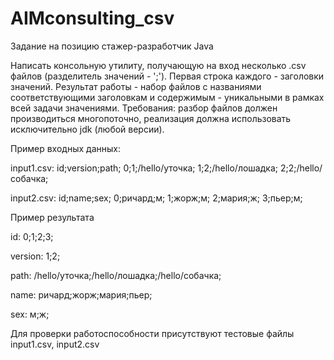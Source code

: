 # AIMconsulting_csv

Задание на позицию стажер-разработчик Java

Написать консольную утилиту, получающую на вход несколько .csv файлов (разделитель значений - ';').
Первая строка каждого - заголовки значений. Результат работы - набор файлов с названиями соответствующими заголовкам и содержимым - уникальными в рамках всей задачи значениями.
Требования: разбор файлов должен производиться многопоточно, реализация должна использовать исключительно jdk (любой версии).

Пример входных данных:

input1.csv:
id;version;path;
0;1;/hello/уточка;
1;2;/hello/лошадка;
2;2;/hello/собачка;

input2.csv:
id;name;sex;
0;ричард;м;
1;жорж;м;
2;мария;ж;
3;пьер;м;

Пример результата

id:
0;1;2;3;

version:
1;2;

path:
/hello/уточка;/hello/лошадка;/hello/собачка;

name:
ричард;жорж;мария;пьер;

sex:
м;ж;

Для проверки работоспособности присутствуют тестовые файлы input1.csv, input2.csv
